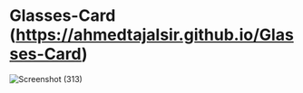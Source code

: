 # Glasses-Card (https://ahmedtajalsir.github.io/Glasses-Card)
![Screenshot (313)](https://user-images.githubusercontent.com/73963149/128565894-dfc2e3e1-ea7b-4241-b2f8-a666cde30079.png)
